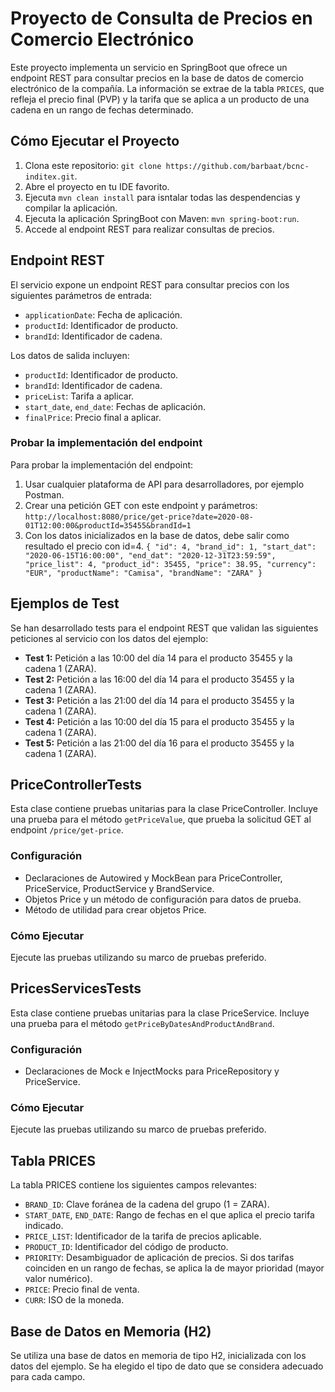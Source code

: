 # Proyecto de Consulta de Precios en Comercio Electrónico

Este proyecto implementa un servicio en SpringBoot que ofrece un endpoint REST para consultar precios en la base de datos de comercio electrónico de la compañía. La información se extrae de la tabla `PRICES`, que refleja el precio final (PVP) y la tarifa que se aplica a un producto de una cadena en un rango de fechas determinado.

## Cómo Ejecutar el Proyecto

1. Clona este repositorio: `git clone https://github.com/barbaat/bcnc-inditex.git`.
2. Abre el proyecto en tu IDE favorito.
3. Ejecuta `mvn clean install` para isntalar todas las despendencias y compilar la aplicación.
3. Ejecuta la aplicación SpringBoot con Maven: `mvn spring-boot:run`.
4. Accede al endpoint REST para realizar consultas de precios.

## Endpoint REST

El servicio expone un endpoint REST para consultar precios con los siguientes parámetros de entrada:

- `applicationDate`: Fecha de aplicación.
- `productId`: Identificador de producto.
- `brandId`: Identificador de cadena.

Los datos de salida incluyen:

- `productId`: Identificador de producto.
- `brandId`: Identificador de cadena.
- `priceList`: Tarifa a aplicar.
- `start_date`, `end_date`: Fechas de aplicación.
- `finalPrice`: Precio final a aplicar.

### Probar la implementación del endpoint

Para probar la implementación del endpoint:
1. Usar cualquier plataforma de API para desarrolladores, por ejemplo Postman.
2. Crear una petición GET con este endpoint y parámetros:
`http://localhost:8080/price/get-price?date=2020-08-01T12:00:00&productId=35455&brandId=1`
3. Con los datos inicializados en la base de datos, debe salir como resultado el precio con id=4.
`{
    "id": 4,
    "brand_id": 1,
    "start_dat": "2020-06-15T16:00:00",
    "end_dat": "2020-12-31T23:59:59",
    "price_list": 4,
    "product_id": 35455,
    "price": 38.95,
    "currency": "EUR",
    "productName": "Camisa",
    "brandName": "ZARA"
}`

## Ejemplos de Test

Se han desarrollado tests para el endpoint REST que validan las siguientes peticiones al servicio con los datos del ejemplo:

- **Test 1:** Petición a las 10:00 del día 14 para el producto 35455 y la cadena 1 (ZARA).
- **Test 2:** Petición a las 16:00 del día 14 para el producto 35455 y la cadena 1 (ZARA).
- **Test 3:** Petición a las 21:00 del día 14 para el producto 35455 y la cadena 1 (ZARA).
- **Test 4:** Petición a las 10:00 del día 15 para el producto 35455 y la cadena 1 (ZARA).
- **Test 5:** Petición a las 21:00 del día 16 para el producto 35455 y la cadena 1 (ZARA).

## PriceControllerTests

Esta clase contiene pruebas unitarias para la clase PriceController. Incluye una prueba para el método `getPriceValue`, que prueba la solicitud GET al endpoint `/price/get-price`.

### Configuración

- Declaraciones de Autowired y MockBean para PriceController, PriceService, ProductService y BrandService.
- Objetos Price y un método de configuración para datos de prueba.
- Método de utilidad para crear objetos Price.

### Cómo Ejecutar

Ejecute las pruebas utilizando su marco de pruebas preferido.

## PricesServicesTests

Esta clase contiene pruebas unitarias para la clase PriceService. Incluye una prueba para el método `getPriceByDatesAndProductAndBrand`.

### Configuración

- Declaraciones de Mock e InjectMocks para PriceRepository y PriceService.

### Cómo Ejecutar

Ejecute las pruebas utilizando su marco de pruebas preferido.

## Tabla PRICES

La tabla PRICES contiene los siguientes campos relevantes:

- `BRAND_ID`: Clave foránea de la cadena del grupo (1 = ZARA).
- `START_DATE`, `END_DATE`: Rango de fechas en el que aplica el precio tarifa indicado.
- `PRICE_LIST`: Identificador de la tarifa de precios aplicable.
- `PRODUCT_ID`: Identificador del código de producto.
- `PRIORITY`: Desambiguador de aplicación de precios. Si dos tarifas coinciden en un rango de fechas, se aplica la de mayor prioridad (mayor valor numérico).
- `PRICE`: Precio final de venta.
- `CURR`: ISO de la moneda.

## Base de Datos en Memoria (H2)

Se utiliza una base de datos en memoria de tipo H2, inicializada con los datos del ejemplo. Se ha elegido el tipo de dato que se considera adecuado para cada campo.



